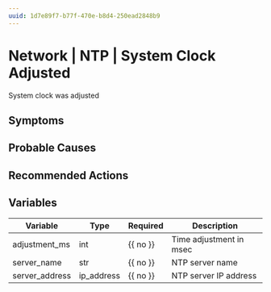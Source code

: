```yaml
---
uuid: 1d7e89f7-b77f-470e-b8d4-250ead2848b9
---
```

# Network | NTP | System Clock Adjusted

System clock was adjusted

## Symptoms

## Probable Causes

## Recommended Actions

## Variables

Variable | Type | Required | Description
--- | --- | --- | ---
adjustment_ms | int | {{ no }} | Time adjustment in msec
server_name | str | {{ no }} | NTP server name
server_address | ip_address | {{ no }} | NTP server IP address
